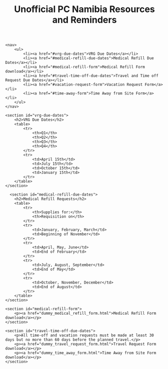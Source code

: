 <!DOCTYPE html>
<html lang="en">
<head>
    <meta charset="UTF-8">
    <meta name="viewport" content="width=device-width, initial-scale=1.0">
    <title>Unofficial PC Namibia Resources and Reminders</title>
</head>
<body>
    <header>
        <h1>Unofficial PC Namibia Resources and Reminders</h1>
    </header>

    <nav>
        <ul>
            <li><a href="#vrg-due-dates">VRG Due Dates</a></li>
            <li><a href="#medical-refill-due-dates">Medical Refill Due Dates</a></li>
            <li><a href="#medical-refill-form">Medical Refill Form download</a></li>
            <li><a href="#travel-time-off-due-dates">Travel and Time off Request Due Dates</a></li>
            <li><a href="#vacation-request-form">Vacation Request Form</a></li>
            <li><a href="#time-away-form">Time Away from Site Form</a></li>
        </ul>
    </nav>

    <section id="vrg-due-dates">
        <h2>VRG Due Dates</h2>
        <table>
            <tr>
                <th>Q1</th>
                <th>Q2</th>
                <th>Q3</th>
                <th>Q4</th>
            </tr>
            <tr>
                <td>April 15th</td>
                <td>July 15th</td>
                <td>October 15th</td>
                <td>January 15th</td>
            </tr>
        </table>
    </section>

      <section id="medical-refill-due-dates">
        <h2>Medical Refill Requests</h2>
        <table>
            <tr>
                <th>Supplies for:</th>
                <th>Requisition on</th>
            </tr>
            <tr>
                <td>January, February, March</td>
                <td>Beginning of November</td>
            </tr>
            <tr>
                <td>April, May, June</td>
                <td>End of February</td>
            </tr>
            <tr>
                <td>July, August, September</td>
                <td>End of May</td>
            </tr>
            <tr>
                <td>October, November, December</td>
                <td>End of August</td>
            </tr>
        </table>
    </section>

    <section id="medical-refill-form">
        <p><a href="dummy_medical_refill_form.html">Medical Refill Form download</a></p>
    </section>

    <section id="travel-time-off-due-dates">
        <p>All time-off and vacation requests must be made at least 30 days but no more than 60 days before the planned travel.</p>
        <p><a href="dummy_travel_request_form.html">Travel Request Form download</a></p>
        <p><a href="dummy_time_away_form.html">Time Away from Site Form download</a></p>
    </section>
</body>
</html>
